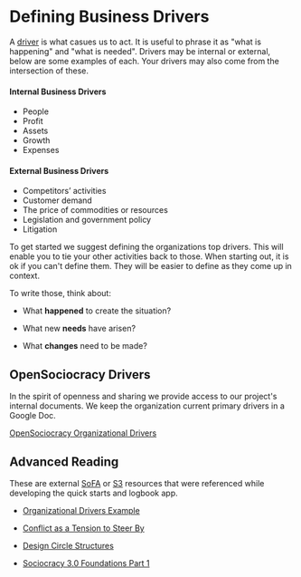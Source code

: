 # Defining Business Drivers

A [driver](/glossary/#driver) is what casues us to act. It is useful to phrase it as "what is happening" and "what is needed". Drivers may be internal or external, below are some examples of each. Your drivers may also come from the intersection of these. 

#### Internal Business Drivers

* People
* Profit
* Assets
* Growth
* Expenses

#### External Business Drivers

* Competitors’ activities
* Customer demand
* The price of commodities or resources
* Legislation and government policy
* Litigation

To get started we suggest defining the organizations top drivers. This will enable you to tie your other activities back to those. When starting out, it is ok if you can't define them. They will be easier to define as they come up in context. 

To write those, think about:

* What **happened** to create the situation?

* What new **needs** have arisen?

* What **changes** need to be made?


## OpenSociocracy Drivers

In the spirit of openness and sharing we provide access to our project's internal documents. We keep the organization current primary drivers in a Google Doc.

[OpenSociocracy Organizational Drivers](https://docs.google.com/document/d/1eZwkcmc3c6p31qDRhy8KLg28bd-KtcQ4AZp9vETvdK8/edit?usp=sharing)


## Advanced Reading

These are external [SoFA](/glossary/#sofa) or [S3](/glossary/#s3) resources that were referenced while developing the quick starts and logbook app.

* [Organizational Drivers Example](https://patterns.sociocracy30.org/describe-organizational-drivers.html)

* [Conflict as a Tension to Steer By](https://www.sociocracyforall.org/conflict-as-a-tension-to-steer-by/)

* [Design Circle Structures](https://www.sociocracyforall.org/design-circle-structure/)

* [Sociocracy 3.0 Foundations Part 1](https://sociocracy30.org/2015/11/sociocracy-3-0-foundations-part-1/)